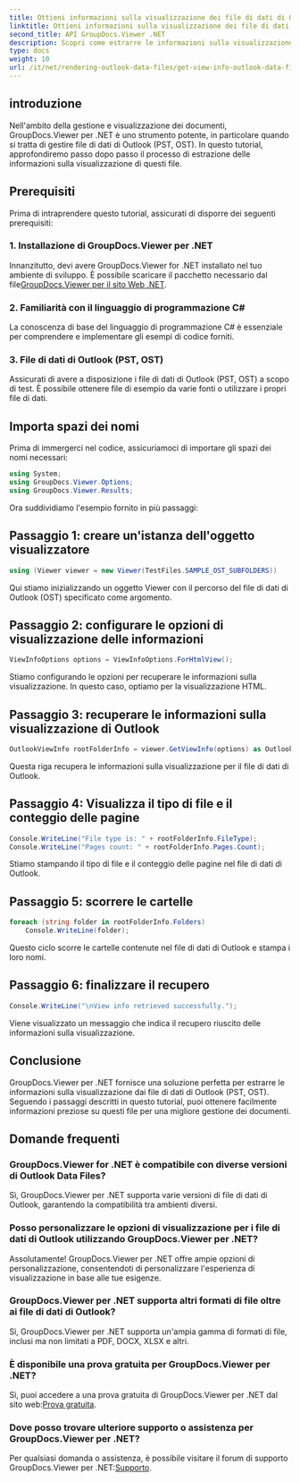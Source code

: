 ```yaml
---
title: Ottieni informazioni sulla visualizzazione dei file di dati di Outlook (PST, OST)
linktitle: Ottieni informazioni sulla visualizzazione dei file di dati di Outlook (PST, OST)
second_title: API GroupDocs.Viewer .NET
description: Scopri come estrarre le informazioni sulla visualizzazione dai file di dati di Outlook (PST, OST) utilizzando GroupDocs.Viewer per .NET. Migliora le tue capacità di gestione dei documenti senza sforzo.
type: docs
weight: 10
url: /it/net/rendering-outlook-data-files/get-view-info-outlook-data-file/
---
```

## introduzione
Nell'ambito della gestione e visualizzazione dei documenti, GroupDocs.Viewer per .NET è uno strumento potente, in particolare quando si tratta di gestire file di dati di Outlook (PST, OST). In questo tutorial, approfondiremo passo dopo passo il processo di estrazione delle informazioni sulla visualizzazione di questi file.
## Prerequisiti
Prima di intraprendere questo tutorial, assicurati di disporre dei seguenti prerequisiti:
### 1. Installazione di GroupDocs.Viewer per .NET
 Innanzitutto, devi avere GroupDocs.Viewer for .NET installato nel tuo ambiente di sviluppo. È possibile scaricare il pacchetto necessario dal file[GroupDocs.Viewer per il sito Web .NET](https://releases.groupdocs.com/viewer/net/).
### 2. Familiarità con il linguaggio di programmazione C#
La conoscenza di base del linguaggio di programmazione C# è essenziale per comprendere e implementare gli esempi di codice forniti.
### 3. File di dati di Outlook (PST, OST)
Assicurati di avere a disposizione i file di dati di Outlook (PST, OST) a scopo di test. È possibile ottenere file di esempio da varie fonti o utilizzare i propri file di dati.

## Importa spazi dei nomi
Prima di immergerci nel codice, assicuriamoci di importare gli spazi dei nomi necessari:
```csharp
using System;
using GroupDocs.Viewer.Options;
using GroupDocs.Viewer.Results;
```

Ora suddividiamo l'esempio fornito in più passaggi:
## Passaggio 1: creare un'istanza dell'oggetto visualizzatore
```csharp
using (Viewer viewer = new Viewer(TestFiles.SAMPLE_OST_SUBFOLDERS))
```
Qui stiamo inizializzando un oggetto Viewer con il percorso del file di dati di Outlook (OST) specificato come argomento.
## Passaggio 2: configurare le opzioni di visualizzazione delle informazioni
```csharp
ViewInfoOptions options = ViewInfoOptions.ForHtmlView();
```
Stiamo configurando le opzioni per recuperare le informazioni sulla visualizzazione. In questo caso, optiamo per la visualizzazione HTML.
## Passaggio 3: recuperare le informazioni sulla visualizzazione di Outlook
```csharp
OutlookViewInfo rootFolderInfo = viewer.GetViewInfo(options) as OutlookViewInfo;
```
Questa riga recupera le informazioni sulla visualizzazione per il file di dati di Outlook.
## Passaggio 4: Visualizza il tipo di file e il conteggio delle pagine
```csharp
Console.WriteLine("File type is: " + rootFolderInfo.FileType);
Console.WriteLine("Pages count: " + rootFolderInfo.Pages.Count);
```
Stiamo stampando il tipo di file e il conteggio delle pagine nel file di dati di Outlook.
## Passaggio 5: scorrere le cartelle
```csharp
foreach (string folder in rootFolderInfo.Folders)
    Console.WriteLine(folder);
```
Questo ciclo scorre le cartelle contenute nel file di dati di Outlook e stampa i loro nomi.
## Passaggio 6: finalizzare il recupero
```csharp
Console.WriteLine("\nView info retrieved successfully.");
```
Viene visualizzato un messaggio che indica il recupero riuscito delle informazioni sulla visualizzazione.

## Conclusione
GroupDocs.Viewer per .NET fornisce una soluzione perfetta per estrarre le informazioni sulla visualizzazione dai file di dati di Outlook (PST, OST). Seguendo i passaggi descritti in questo tutorial, puoi ottenere facilmente informazioni preziose su questi file per una migliore gestione dei documenti.
## Domande frequenti
### GroupDocs.Viewer for .NET è compatibile con diverse versioni di Outlook Data Files?
Sì, GroupDocs.Viewer per .NET supporta varie versioni di file di dati di Outlook, garantendo la compatibilità tra ambienti diversi.
### Posso personalizzare le opzioni di visualizzazione per i file di dati di Outlook utilizzando GroupDocs.Viewer per .NET?
Assolutamente! GroupDocs.Viewer per .NET offre ampie opzioni di personalizzazione, consentendoti di personalizzare l'esperienza di visualizzazione in base alle tue esigenze.
### GroupDocs.Viewer per .NET supporta altri formati di file oltre ai file di dati di Outlook?
Sì, GroupDocs.Viewer per .NET supporta un'ampia gamma di formati di file, inclusi ma non limitati a PDF, DOCX, XLSX e altri.
### È disponibile una prova gratuita per GroupDocs.Viewer per .NET?
 Sì, puoi accedere a una prova gratuita di GroupDocs.Viewer per .NET dal sito web:[Prova gratuita](https://releases.groupdocs.com/).
### Dove posso trovare ulteriore supporto o assistenza per GroupDocs.Viewer per .NET?
 Per qualsiasi domanda o assistenza, è possibile visitare il forum di supporto GroupDocs.Viewer per .NET:[Supporto](https://forum.groupdocs.com/c/viewer/9).